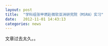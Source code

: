 ```yaml
---
layout: post
title:  "学科组张甲燃赴微软亚洲研究院（MSRA）实习"
date:   2012-11-01 14:43:13
categories: news
---
```


文章过去太久。。
